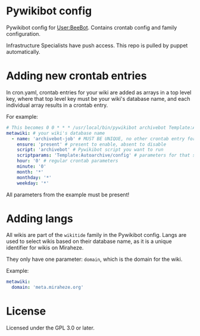 # Pywikibot config

Pywikibot config for [User:BeeBot](https://meta.miraheze.org/wiki/User:BeeBot). Contains crontab config and family configuration.

Infrastructure Specialists have push access. This repo is pulled by puppet automatically.

# Adding new crontab entries

In cron.yaml, crontab entries for your wiki are added as arrays in a top level key, where that top level key must be your wiki's database name, and each individual array results in a crontab entry.

For example:

```yaml
# This becomes 0 0 * * * /usr/local/bin/pywikibot archivebot Template:Autoarchive/config -lang:metawiki
metawiki: # your wiki's database name
  - name: 'archivebot-job' # MUST BE UNIQUE, no other crontab entry for your wiki must have the same name
    ensure: 'present' # present to enable, absent to disable
    script: 'archivebot' # Pywikibot script you want to run
    scriptparams: 'Template:Autoarchive/config' # parameters for that script, set to '' if there are no parameters
    hour: '0' # regular crontab parameters
    minute: '0'
    month: '*'
    monthday: '*'
    weekday: '*'
```

All parameters from the example must be present!

# Adding langs

All wikis are part of the `wikitide` family in the Pywikibot config. Langs are used to select wikis based on their database name, as it is a unique identifier for wikis on Miraheze.

They only have one parameter: `domain`, which is the domain for the wiki.

Example:

```yaml
metawiki:
  domain: 'meta.miraheze.org'
```

# License

Licensed under the GPL 3.0 or later.
